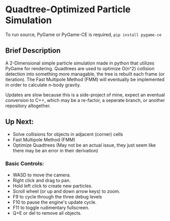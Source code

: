# Quadtree-Optimized Particle Simulation
To run source, PyGame or PyGame-CE is required, `pip install pygame-ce`
## Brief Description
A 2-Dimensional simple particle simulation made in python that utilizes PyGame for rendering.
Quadtrees are used to optimize O(n^2) collision detection into something more managable, the tree is rebuilt each frame (or iteration).
The Fast Multipole Method (FMM) will eventually be implemented in order to calculate n-body gravity.

Updates are slow because this is a side-project of mine, expect an eventual conversion to C++, which may be a re-factor, a seperate branch, or another repository altogether.

## Up Next:
* Solve collisions for objects in adjacent (corner) cells
* Fast Multipole Method (FMM)
* Optimize Quadtrees (May not be an actual issue, they just seem like there may be an error in their derivation)


### Basic Controls:
* WASD to move the camera.
* Right click and drag to pan.
* Hold left click to create new particles.
* Scroll wheel (or up and down arrow keys) to zoom.
* F9 to cycle through the three debug levels
* F10 to pause the engine's update cycle.
* F11 to toggle rudimentary fullscreen. 
* Q+E or del to remove all objects.